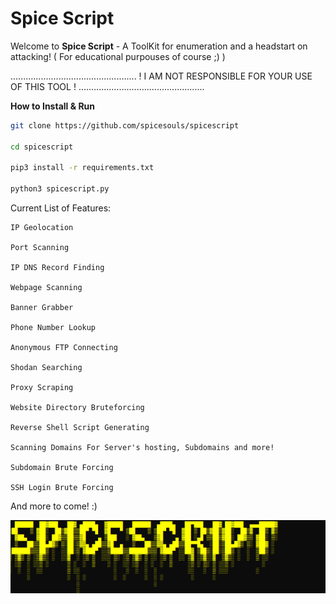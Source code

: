 # Spice Script

Welcome to **Spice Script** - A ToolKit for enumeration and a headstart on attacking! ( For educational purpouses of course ;) )

..................................................
! I AM NOT RESPONSIBLE FOR YOUR USE OF THIS TOOL !
..................................................

**How to Install & Run**
```bash
git clone https://github.com/spicesouls/spicescript

cd spicescript

pip3 install -r requirements.txt

python3 spicescript.py
```

Current List of Features:
```
IP Geolocation

Port Scanning

IP DNS Record Finding

Webpage Scanning

Banner Grabber

Phone Number Lookup

Anonymous FTP Connecting

Shodan Searching

Proxy Scraping

Website Directory Bruteforcing

Reverse Shell Script Generating

Scanning Domains For Server's hosting, Subdomains and more!

Subdomain Brute Forcing

SSH Login Brute Forcing
```

And more to come! :)

![Image of SpiceScript](spicescriptv2.PNG)
